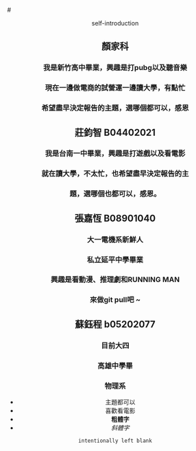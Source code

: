 #<center>self-introduction<center/>
## 顏家科
### 我是新竹高中畢業，興趣是打pubg以及聽音樂
### 現在一邊做電商的試營運一邊讀大學，有點忙
### 希望盡早決定報告的主題，選哪個都可以，感恩

## 莊鈞智 B04402021
### 我是台南一中畢業，興趣是打遊戲以及看電影
### 就在讀大學，不太忙，也希望盡早決定報告的主
### 題，選哪個也都可以，感恩。

## 張嘉恆 B08901040
### 大一電機系新鮮人
### 私立延平中學畢業
### 興趣是看動漫、推理劇和RUNNING MAN
### 來做git pull吧 ~

## 蘇鈺程 b05202077
### 目前大四
### 高雄中學畢
### 物理系
* 主題都可以
* 喜歡看電影  
* **粗體字**  
* *斜體字*

```
intentionally left blank
```

